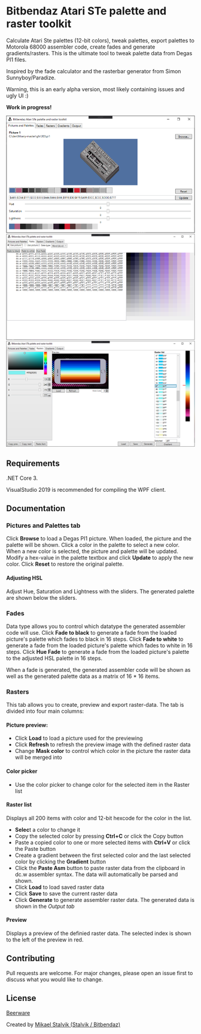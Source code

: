 # Bitbendaz Atari STe palette and raster toolkit
Calculate Atari Ste palettes (12-bit colors), tweak palettes, export palettes to Motorola 68000 assembler code, create fades and generate gradients/rasters.
This is the ultimate tool to tweak palette data from Degas PI1 files.

Inspired by the fade calculator and the rasterbar generator from Simon Sunnyboy/Paradize.

Warning, this is an early alpha version, most likely containing issues and ugly UI :)

**Work in progress!**

![](screen1.png)
![](screen2.png)
![](screen3.png)

## Requirements
.NET Core 3.

VisualStudio 2019 is recommended for compiling the WPF client.

## Documentation
### Pictures and Palettes tab
Click **Browse** to load a Degas PI1 picture. When loaded, the picture and the palette will be shown.
Click a color in the palette to select a new color. When a new color is selected, the picture and palette will be updated.
Modify a hex-value in the palette textbox and click **Update** to apply the new color.
Click **Reset** to restore the original palette.
#### Adjusting HSL 
Adjust Hue, Saturation and Lightness with the sliders.
The generated palette are shown below the sliders.

### Fades
Data type allows you to control which datatype the generated assembler code will use.
Click **Fade to black** to generate a fade from the loaded picture's palette which fades to black in 16 steps.
Click **Fade to white** to generate a fade from the loaded picture's palette which fades to white in 16 steps.
Click **Hue Fade** to generate a fade from the loaded picture's palette to the adjusted HSL palette in 16 steps.

When a fade is generated, the generated assembler code will be shown as well as the generated palette data as a matrix of 16 * 16 items.

### Rasters
This tab allows you to create, preview and export raster-data.
The tab is divided into four main columns:

#### Picture preview:
* Click **Load** to load a picture used for the previewing
* Click **Refresh** to refresh the preview image with the defined raster data
* Change **Mask color** to control which color in the picture the raster data will be merged into

#### Color picker
* Use the color picker to change color for the selected item in the Raster list

#### Raster list
Displays all 200 items with color and 12-bit hexcode for the color in the list.
* **Selec**t a color to change it
* Copy the selected color by pressing **Ctrl+C** or click the Copy button
* Paste a copied color to one or more selected items with **Ctrl+V** or click the Paste button
* Create a gradient between the first selected color and the last selected color by clicking the **Gradient** button
* Click the **Paste Asm** button to paste raster data from the clipboard in dc.w assembler syntax. The data will automatically be parsed and shown.
* Click **Load** to load saved raster data
* Click **Save** to save the current raster data
* Click **Generate** to generate assembler raster data. The generated data is shown in the *Output tab*

#### Preview
Displays a preview of the definied raster data. The selected index is shown to the left of the preview in red.


## Contributing
Pull requests are welcome. For major changes, please open an issue first to discuss what you would like to change.

## License
[Beerware](https://en.wikipedia.org/wiki/Beerware)


Created by [Mikael Stalvik (Stalvik / Bitbendaz)](https://demozoo.org/sceners/27448/)

